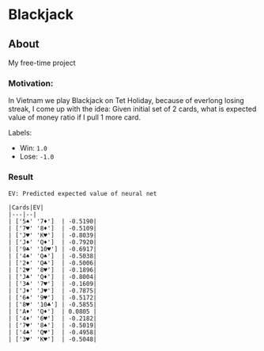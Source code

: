 # Blackjack

## About
My free-time project

### Motivation:
In Vietnam we play Blackjack on Tet Holiday, because of everlong losing streak, I come up with the idea: Given initial set of 2 cards, what is expected value of money ratio if I pull 1 more card. 

Labels: 
  * Win: `1.0`
  * Lose: `-1.0`

### Result

`EV: Predicted expected value of neural net`
```
|Cards|EV|
|---|--|
| ['5♠' '7♦']  | -0.5190| 
| ['7♥' '8♦']  | -0.5109| 
| ['J♥' 'K♥']  | -0.8039| 
| ['J♦' 'Q♦']  | -0.7920| 
| ['9♣' '10♥'] | -0.6917| 
| ['4♠' 'Q♠']  | -0.5038| 
| ['2♦' 'Q♣']  | -0.5006| 
| ['2♥' '8♥']  | -0.1896| 
| ['J♣' 'Q♦']  | -0.8004| 
| ['3♣' '7♥']  | -0.1609| 
| ['J♦' 'J♥']  | -0.7875| 
| ['6♠' '9♥']  | -0.5172| 
| ['8♥' '10♣'] | -0.5855| 
| ['A♦' 'Q♦']  | 0.0805 | 
| ['4♦' '6♥']  | -0.2182| 
| ['7♥' '8♠']  | -0.5019| 
| ['4♣' 'Q♥']  | -0.4958| 
| ['3♥' 'K♥']  | -0.5048| 
```
